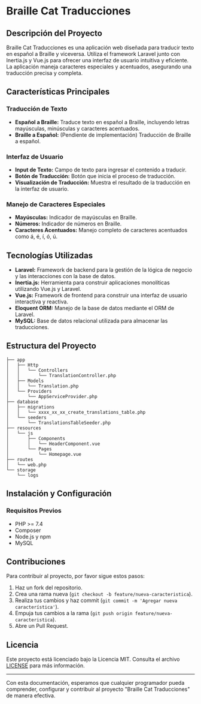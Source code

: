 # Braille Cat Traducciones

## Descripción del Proyecto
Braille Cat Traducciones es una aplicación web diseñada para traducir texto en español a Braille y viceversa. Utiliza el framework Laravel junto con Inertia.js y Vue.js para ofrecer una interfaz de usuario intuitiva y eficiente. La aplicación maneja caracteres especiales y acentuados, asegurando una traducción precisa y completa.

## Características Principales

### Traducción de Texto
- **Español a Braille:** Traduce texto en español a Braille, incluyendo letras mayúsculas, minúsculas y caracteres acentuados.
- **Braille a Español:** (Pendiente de implementación) Traducción de Braille a español.

### Interfaz de Usuario
- **Input de Texto:** Campo de texto para ingresar el contenido a traducir.
- **Botón de Traducción:** Botón que inicia el proceso de traducción.
- **Visualización de Traducción:** Muestra el resultado de la traducción en la interfaz de usuario.

### Manejo de Caracteres Especiales
- **Mayúsculas:** Indicador de mayúsculas en Braille.
- **Números:** Indicador de números en Braille.
- **Caracteres Acentuados:** Manejo completo de caracteres acentuados como á, é, í, ó, ú.

## Tecnologías Utilizadas
- **Laravel:** Framework de backend para la gestión de la lógica de negocio y las interacciones con la base de datos.
- **Inertia.js:** Herramienta para construir aplicaciones monolíticas utilizando Vue.js y Laravel.
- **Vue.js:** Framework de frontend para construir una interfaz de usuario interactiva y reactiva.
- **Eloquent ORM:** Manejo de la base de datos mediante el ORM de Laravel.
- **MySQL:** Base de datos relacional utilizada para almacenar las traducciones.

## Estructura del Proyecto

```
├── app
│   ├── Http
│   │   └── Controllers
│   │       └── TranslationController.php
│   ├── Models
│   │   └── Translation.php
│   └── Providers
│       └── AppServiceProvider.php
├── database
│   ├── migrations
│   │   └── xxxx_xx_xx_create_translations_table.php
│   └── seeders
│       └── TranslationsTableSeeder.php
├── resources
│   └── js
│       ├── Components
│       │   └── HeaderComponent.vue
│       └── Pages
│           └── Homepage.vue
├── routes
│   └── web.php
└── storage
    └── logs
```

## Instalación y Configuración

### Requisitos Previos
- PHP >= 7.4
- Composer
- Node.js y npm
- MySQL


## Contribuciones

Para contribuir al proyecto, por favor sigue estos pasos:
1. Haz un fork del repositorio.
2. Crea una rama nueva (`git checkout -b feature/nueva-caracteristica`).
3. Realiza tus cambios y haz commit (`git commit -m 'Agregar nueva característica'`).
4. Empuja tus cambios a la rama (`git push origin feature/nueva-caracteristica`).
5. Abre un Pull Request.

## Licencia

Este proyecto está licenciado bajo la Licencia MIT. Consulta el archivo [LICENSE](LICENSE) para más información.

---

Con esta documentación, esperamos que cualquier programador pueda comprender, configurar y contribuir al proyecto "Braille Cat Traducciones" de manera efectiva.

